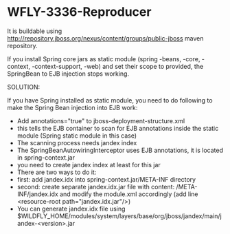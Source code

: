 WFLY-3336-Reproducer
====================

It is buildable using http://repository.jboss.org/nexus/content/groups/public-jboss maven repository.


If you install Spring core jars as static module (spring -beans, -core, -context, -context-support, -web) and set their scope to provided, the SpringBean to EJB injection stops working.

SOLUTION:

If you have Spring installed as static module, you need to do following to make the Spring Bean injection into EJB work:

* Add annotations="true" to jboss-deployment-structure.xml
 * this tells the EJB container to scan for EJB annotations inside the static module (Spring static module in this case)
* The scanning process needs jandex index
* The SpringBeanAutowiringInterceptor uses EJB annotations, it is located in spring-context.jar
 * you need to create jandex index at least for this jar
* There are two ways to do it:
 * first: add jandex.idx into spring-context.jar/META-INF directory
 * second: create separate jandex.idx.jar file with content: /META-INF/jandex.idx and modify the module.xml accordingly (add line &lt;resource-root path="jandex.idx.jar"/&gt;)
* You can generate jandex.idx file using $WILDFLY_HOME/modules/system/layers/base/org/jboss/jandex/main/jandex-&lt;version&gt;.jar




